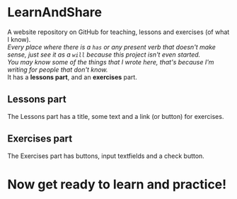 # LearnAndShare
A website repository on GitHub for teaching, lessons and exercises (of what I know).
<br>
*Every place where there is a `has` or any present verb that doesn't make sense, just see it as a `will` because this project isn't even started.*
<br>
*You may know some of the things that I wrote here, that's because I'm writing for people that don't know.*
<br>
It has a **lessons part**, and an **exercises** part.
<br>
## Lessons part
The Lessons part has a title, some text and a link (or button) for exercises.
<br>
## Exercises part
The Exercises part has buttons, input textfields and a check button.
<br>
# Now get ready to learn and practice!